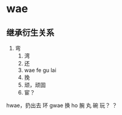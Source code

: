 # wae

## 继承衍生关系

1. 弯
   1. 湾
   2. 还
   3. wae fe gu lai
   4. 挽
   5. 顽，顽固
   6. 宦？


hwae，扔出去
环 gwae
换 ho
腕
丸
碗
玩？
？